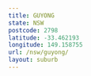 ```yaml
---
title: GUYONG
state: NSW
postcode: 2798
latitude: -33.462193
longitude: 149.158755
url: /nsw/guyong/
layout: suburb
---
```

